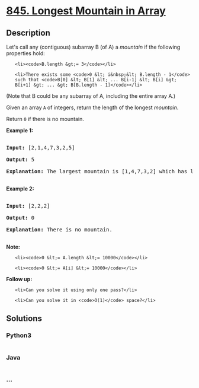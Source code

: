 # [845. Longest Mountain in Array](https://leetcode.com/problems/longest-mountain-in-array)

## Description
<p>Let&#39;s call any (contiguous) subarray B (of A)&nbsp;a <em>mountain</em> if the following properties hold:</p>



<ul>

	<li><code>B.length &gt;= 3</code></li>

	<li>There exists some <code>0 &lt; i&nbsp;&lt; B.length - 1</code> such that <code>B[0] &lt; B[1] &lt; ... B[i-1] &lt; B[i] &gt; B[i+1] &gt; ... &gt; B[B.length - 1]</code></li>

</ul>



<p>(Note that B could be any subarray of A, including the entire array A.)</p>



<p>Given an array <code>A</code>&nbsp;of integers,&nbsp;return the length of the longest&nbsp;<em>mountain</em>.&nbsp;</p>



<p>Return <code>0</code> if there is no mountain.</p>



<p><strong>Example 1:</strong></p>



<pre>

<strong>Input: </strong>[2,1,4,7,3,2,5]

<strong>Output: </strong>5

<strong>Explanation: </strong>The largest mountain is [1,4,7,3,2] which has length 5.

</pre>



<p><strong>Example 2:</strong></p>



<pre>

<strong>Input: </strong>[2,2,2]

<strong>Output: </strong>0

<strong>Explanation: </strong>There is no mountain.

</pre>



<p><strong>Note:</strong></p>



<ol>

	<li><code>0 &lt;= A.length &lt;= 10000</code></li>

	<li><code>0 &lt;= A[i] &lt;= 10000</code></li>

</ol>



<p><strong>Follow up:</strong></p>



<ul>

	<li>Can you solve it using only one pass?</li>

	<li>Can you solve it in <code>O(1)</code> space?</li>

</ul>




## Solutions


<!-- tabs:start -->

### **Python3**

```python

```

### **Java**

```java

```

### **...**
```

```

<!-- tabs:end -->